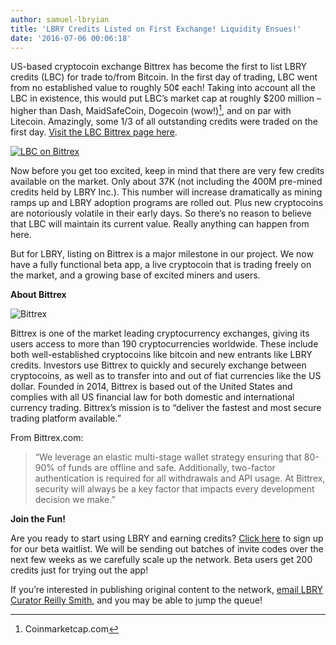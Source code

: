 ```yaml
---
author: samuel-lbryian
title: 'LBRY Credits Listed on First Exchange! Liquidity Ensues!'
date: '2016-07-06 00:06:18'
---
```

US-based cryptocoin exchange Bittrex has become the first to list LBRY credits (LBC) for trade to/from Bitcoin. In the first day of trading, LBC went from no established value to roughly 50¢ each! Taking into account all the LBC in existence, this would put LBC’s market cap at roughly $200 million – higher than Dash, MaidSafeCoin, Dogecoin (wow!)[^1], and on par with Litecoin. Amazingly, some 1/3 of all outstanding credits were traded on the first day. [Visit the LBC Bittrex page here](https://www.bittrex.com/Market/Index?MarketName=BTC-LBC).

[![LBC on Bittrex](/img/lbryonbittrex.png)](https://bittrex.com/Market/Index?MarketName=BTC-LBC)

Now before you get too excited, keep in mind that there are very few credits available on the market. Only about 37K (not including the 400M pre-mined credits held by LBRY Inc.). This number will increase dramatically as mining ramps up and LBRY adoption programs are rolled out. Plus new cryptocoins are notoriously volatile in their early days. So there’s no reason to believe that LBC will maintain its current value. Really anything can happen from here. 

But for LBRY, listing on Bittrex is a major milestone in our project. We now have a fully functional beta app, a live cryptocoin that is trading freely on the market, and a growing base of excited miners and users.

**About Bittrex**

![Bittrex](/img/bittrexlogo.png)

Bittrex is one of the market leading cryptocurrency exchanges, giving its users access to more than 190 cryptocurrencies worldwide. These include both well-established cryptocoins like bitcoin and new entrants like LBRY credits. Investors use Bittrex to quickly and securely exchange between cryptocoins, as well as to transfer into and out of fiat currencies like the US dollar. Founded in 2014, Bittrex is based out of the United States and complies with all US financial law for both domestic and international currency trading. Bittrex’s mission is to “deliver the fastest and most secure trading platform available.”

From Bittrex.com:

> “We leverage an elastic multi-stage wallet strategy ensuring that 80-90% of funds are offline and safe. Additionally, two-factor authentication is required for all withdrawals and API usage. At Bittrex, security will always be a key factor that impacts every development decision we make.”

**Join the Fun!**

Are you ready to start using LBRY and earning credits? [Click here](https://lbry.com/get) to sign up for our beta waitlist. We will be sending out batches of invite codes over the next few weeks as we carefully scale up the network. Beta users get 200 credits just for trying out the app!

If you’re interested in publishing original content to the network, [email LBRY Curator Reilly Smith](mailto:reilly@lbry.com), and you may be able to jump the queue!

[^1]: Coinmarketcap.com
